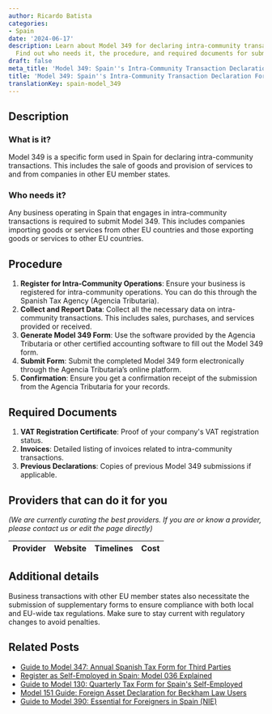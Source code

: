 ```yaml
---
author: Ricardo Batista
categories:
- Spain
date: '2024-06-17'
description: Learn about Model 349 for declaring intra-community transactions in Spain.
  Find out who needs it, the procedure, and required documents for submission.
draft: false
meta_title: 'Model 349: Spain''s Intra-Community Transaction Declaration Form'
title: 'Model 349: Spain''s Intra-Community Transaction Declaration Form'
translationKey: spain-model_349
---
```


## Description
### What is it?
Model 349 is a specific form used in Spain for declaring intra-community transactions. This includes the sale of goods and provision of services to and from companies in other EU member states.

### Who needs it?
Any business operating in Spain that engages in intra-community transactions is required to submit Model 349. This includes companies importing goods or services from other EU countries and those exporting goods or services to other EU countries.

## Procedure
1. **Register for Intra-Community Operations**: Ensure your business is registered for intra-community operations. You can do this through the Spanish Tax Agency (Agencia Tributaria).
2. **Collect and Report Data**: Collect all the necessary data on intra-community transactions. This includes sales, purchases, and services provided or received.
3. **Generate Model 349 Form**: Use the software provided by the Agencia Tributaria or other certified accounting software to fill out the Model 349 form.
4. **Submit Form**: Submit the completed Model 349 form electronically through the Agencia Tributaria’s online platform.
5. **Confirmation**: Ensure you get a confirmation receipt of the submission from the Agencia Tributaria for your records.

## Required Documents
1. **VAT Registration Certificate**: Proof of your company's VAT registration status.
2. **Invoices**: Detailed listing of invoices related to intra-community transactions.
3. **Previous Declarations**: Copies of previous Model 349 submissions if applicable.

## Providers that can do it for you
_(We are currently curating the best providers. If you are or know a provider, please contact us or edit the page directly)_

| Provider        |     Website     |     Timelines    |       Cost      |
| :-------------: | :-------------: |  :-------------: | :-------------: |

## Additional details
Business transactions with other EU member states also necessitate the submission of supplementary forms to ensure compliance with both local and EU-wide tax regulations. Make sure to stay current with regulatory changes to avoid penalties.

## Related Posts

- [Guide to Model 347: Annual Spanish Tax Form for Third Parties](https://tramitit.com/english/guides/spain/model_347/)
- [Register as Self-Employed in Spain: Model 036 Explained](https://tramitit.com/english/guides/spain/model_036/)
- [Guide to Model 130: Quarterly Tax Form for Spain's Self-Employed](https://tramitit.com/english/guides/spain/model_130/)
- [Model 151 Guide: Foreign Asset Declaration for Beckham Law Users](https://tramitit.com/english/guides/spain/model_151/)
- [Guide to Model 390: Essential for Foreigners in Spain (NIE)](https://tramitit.com/english/guides/spain/model_390/)